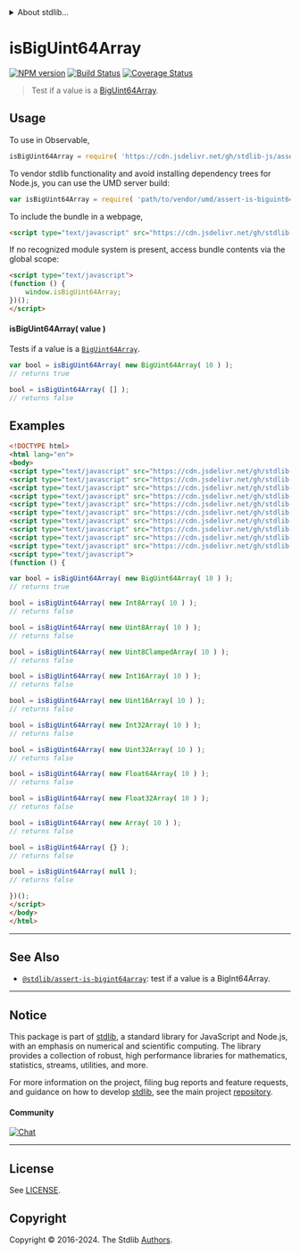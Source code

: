 <!--

@license Apache-2.0

Copyright (c) 2021 The Stdlib Authors.

Licensed under the Apache License, Version 2.0 (the "License");
you may not use this file except in compliance with the License.
You may obtain a copy of the License at

   http://www.apache.org/licenses/LICENSE-2.0

Unless required by applicable law or agreed to in writing, software
distributed under the License is distributed on an "AS IS" BASIS,
WITHOUT WARRANTIES OR CONDITIONS OF ANY KIND, either express or implied.
See the License for the specific language governing permissions and
limitations under the License.

-->


<details>
  <summary>
    About stdlib...
  </summary>
  <p>We believe in a future in which the web is a preferred environment for numerical computation. To help realize this future, we've built stdlib. stdlib is a standard library, with an emphasis on numerical and scientific computation, written in JavaScript (and C) for execution in browsers and in Node.js.</p>
  <p>The library is fully decomposable, being architected in such a way that you can swap out and mix and match APIs and functionality to cater to your exact preferences and use cases.</p>
  <p>When you use stdlib, you can be absolutely certain that you are using the most thorough, rigorous, well-written, studied, documented, tested, measured, and high-quality code out there.</p>
  <p>To join us in bringing numerical computing to the web, get started by checking us out on <a href="https://github.com/stdlib-js/stdlib">GitHub</a>, and please consider <a href="https://opencollective.com/stdlib">financially supporting stdlib</a>. We greatly appreciate your continued support!</p>
</details>

# isBigUint64Array

[![NPM version][npm-image]][npm-url] [![Build Status][test-image]][test-url] [![Coverage Status][coverage-image]][coverage-url] <!-- [![dependencies][dependencies-image]][dependencies-url] -->

> Test if a value is a [BigUint64Array][mdn-biguint64array].



<section class="usage">

## Usage

To use in Observable,

```javascript
isBigUint64Array = require( 'https://cdn.jsdelivr.net/gh/stdlib-js/assert-is-biguint64array@umd/browser.js' )
```

To vendor stdlib functionality and avoid installing dependency trees for Node.js, you can use the UMD server build:

```javascript
var isBigUint64Array = require( 'path/to/vendor/umd/assert-is-biguint64array/index.js' )
```

To include the bundle in a webpage,

```html
<script type="text/javascript" src="https://cdn.jsdelivr.net/gh/stdlib-js/assert-is-biguint64array@umd/browser.js"></script>
```

If no recognized module system is present, access bundle contents via the global scope:

```html
<script type="text/javascript">
(function () {
    window.isBigUint64Array;
})();
</script>
```

#### isBigUint64Array( value )

Tests if a value is a [`BigUint64Array`][mdn-biguint64array].

<!-- eslint-disable stdlib/require-globals, no-undef -->

```javascript
var bool = isBigUint64Array( new BigUint64Array( 10 ) );
// returns true

bool = isBigUint64Array( [] );
// returns false
```

</section>

<!-- /.usage -->

<section class="examples">

## Examples

<!-- eslint no-undef: "error" -->

<!-- eslint-disable stdlib/require-globals, no-undef -->

```html
<!DOCTYPE html>
<html lang="en">
<body>
<script type="text/javascript" src="https://cdn.jsdelivr.net/gh/stdlib-js/array-int8@umd/browser.js"></script>
<script type="text/javascript" src="https://cdn.jsdelivr.net/gh/stdlib-js/array-uint8@umd/browser.js"></script>
<script type="text/javascript" src="https://cdn.jsdelivr.net/gh/stdlib-js/array-uint8c@umd/browser.js"></script>
<script type="text/javascript" src="https://cdn.jsdelivr.net/gh/stdlib-js/array-int16@umd/browser.js"></script>
<script type="text/javascript" src="https://cdn.jsdelivr.net/gh/stdlib-js/array-uint16@umd/browser.js"></script>
<script type="text/javascript" src="https://cdn.jsdelivr.net/gh/stdlib-js/array-int32@umd/browser.js"></script>
<script type="text/javascript" src="https://cdn.jsdelivr.net/gh/stdlib-js/array-uint32@umd/browser.js"></script>
<script type="text/javascript" src="https://cdn.jsdelivr.net/gh/stdlib-js/array-float32@umd/browser.js"></script>
<script type="text/javascript" src="https://cdn.jsdelivr.net/gh/stdlib-js/array-float64@umd/browser.js"></script>
<script type="text/javascript" src="https://cdn.jsdelivr.net/gh/stdlib-js/assert-is-biguint64array@umd/browser.js"></script>
<script type="text/javascript">
(function () {

var bool = isBigUint64Array( new BigUint64Array( 10 ) );
// returns true

bool = isBigUint64Array( new Int8Array( 10 ) );
// returns false

bool = isBigUint64Array( new Uint8Array( 10 ) );
// returns false

bool = isBigUint64Array( new Uint8ClampedArray( 10 ) );
// returns false

bool = isBigUint64Array( new Int16Array( 10 ) );
// returns false

bool = isBigUint64Array( new Uint16Array( 10 ) );
// returns false

bool = isBigUint64Array( new Int32Array( 10 ) );
// returns false

bool = isBigUint64Array( new Uint32Array( 10 ) );
// returns false

bool = isBigUint64Array( new Float64Array( 10 ) );
// returns false

bool = isBigUint64Array( new Float32Array( 10 ) );
// returns false

bool = isBigUint64Array( new Array( 10 ) );
// returns false

bool = isBigUint64Array( {} );
// returns false

bool = isBigUint64Array( null );
// returns false

})();
</script>
</body>
</html>
```

</section>

<!-- /.examples -->

<!-- Section for related `stdlib` packages. Do not manually edit this section, as it is automatically populated. -->

<section class="related">

* * *

## See Also

-   <span class="package-name">[`@stdlib/assert-is-bigint64array`][@stdlib/assert/is-bigint64array]</span><span class="delimiter">: </span><span class="description">test if a value is a BigInt64Array.</span>

</section>

<!-- /.related -->

<!-- Section for all links. Make sure to keep an empty line after the `section` element and another before the `/section` close. -->


<section class="main-repo" >

* * *

## Notice

This package is part of [stdlib][stdlib], a standard library for JavaScript and Node.js, with an emphasis on numerical and scientific computing. The library provides a collection of robust, high performance libraries for mathematics, statistics, streams, utilities, and more.

For more information on the project, filing bug reports and feature requests, and guidance on how to develop [stdlib][stdlib], see the main project [repository][stdlib].

#### Community

[![Chat][chat-image]][chat-url]

---

## License

See [LICENSE][stdlib-license].


## Copyright

Copyright &copy; 2016-2024. The Stdlib [Authors][stdlib-authors].

</section>

<!-- /.stdlib -->

<!-- Section for all links. Make sure to keep an empty line after the `section` element and another before the `/section` close. -->

<section class="links">

[npm-image]: http://img.shields.io/npm/v/@stdlib/assert-is-biguint64array.svg
[npm-url]: https://npmjs.org/package/@stdlib/assert-is-biguint64array

[test-image]: https://github.com/stdlib-js/assert-is-biguint64array/actions/workflows/test.yml/badge.svg?branch=main
[test-url]: https://github.com/stdlib-js/assert-is-biguint64array/actions/workflows/test.yml?query=branch:main

[coverage-image]: https://img.shields.io/codecov/c/github/stdlib-js/assert-is-biguint64array/main.svg
[coverage-url]: https://codecov.io/github/stdlib-js/assert-is-biguint64array?branch=main

<!--

[dependencies-image]: https://img.shields.io/david/stdlib-js/assert-is-biguint64array.svg
[dependencies-url]: https://david-dm.org/stdlib-js/assert-is-biguint64array/main

-->

[chat-image]: https://img.shields.io/gitter/room/stdlib-js/stdlib.svg
[chat-url]: https://app.gitter.im/#/room/#stdlib-js_stdlib:gitter.im

[stdlib]: https://github.com/stdlib-js/stdlib

[stdlib-authors]: https://github.com/stdlib-js/stdlib/graphs/contributors

[umd]: https://github.com/umdjs/umd
[es-module]: https://developer.mozilla.org/en-US/docs/Web/JavaScript/Guide/Modules

[deno-url]: https://github.com/stdlib-js/assert-is-biguint64array/tree/deno
[deno-readme]: https://github.com/stdlib-js/assert-is-biguint64array/blob/deno/README.md
[umd-url]: https://github.com/stdlib-js/assert-is-biguint64array/tree/umd
[umd-readme]: https://github.com/stdlib-js/assert-is-biguint64array/blob/umd/README.md
[esm-url]: https://github.com/stdlib-js/assert-is-biguint64array/tree/esm
[esm-readme]: https://github.com/stdlib-js/assert-is-biguint64array/blob/esm/README.md
[branches-url]: https://github.com/stdlib-js/assert-is-biguint64array/blob/main/branches.md

[stdlib-license]: https://raw.githubusercontent.com/stdlib-js/assert-is-biguint64array/main/LICENSE

[mdn-biguint64array]: https://developer.mozilla.org/en-US/docs/Web/JavaScript/Reference/Global_Objects/BigUint64Array

<!-- <related-links> -->

[@stdlib/assert/is-bigint64array]: https://github.com/stdlib-js/assert-is-bigint64array/tree/umd

<!-- </related-links> -->

</section>

<!-- /.links -->
